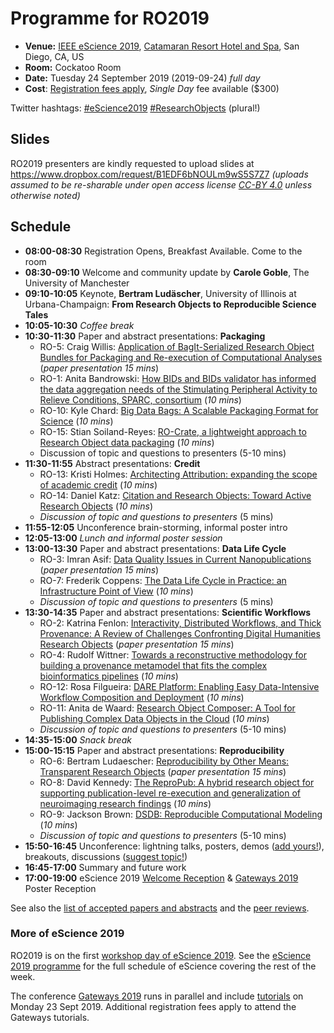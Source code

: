 # Programme for RO2019

* **Venue:** [IEEE eScience 2019](https://escience2019.sdsc.edu/workshops), [Catamaran Resort Hotel and Spa](https://escience2019.sdsc.edu/venue), San Diego, CA, US
* **Room:** Cockatoo Room
* **Date:** Tuesday 24 September 2019 (2019-09-24) _full day_
* **Cost**: [Registration fees apply](https://escience2019.sdsc.edu/registration), _Single Day_ fee available ($300)

Twitter hashtags: [#eScience2019](https://twitter.com/hashtag/eScience2019?f=live) [#ResearchObjects](https://twitter.com/hashtag/ResearchObjects?f=live) (plural!)

## Slides

RO2019 presenters are kindly requested to upload slides at <https://www.dropbox.com/request/B1EDF6bNOULm9wS5S7Z7>
_(uploads assumed to be re-sharable under open access license [CC-BY 4.0](https://creativecommons.org/licenses/by/4.0/) unless otherwise noted)_

<!--
Participants can view or download [slides](https://www.dropbox.com/sh/ac1wecv9e08xsvn/AAAeE8p9vDJ_v9EjvSzCnfO-a?dl=0).
-->

## Schedule

* **08:00-08:30** Registration Opens, Breakfast Available. Come to the room
* **08:30-09:10** Welcome and community update by **Carole Goble**, The University of Manchester
* **09:10-10:05** Keynote, **Bertram Ludäscher**, University of Illinois at Urbana-Champaign: **From Research Objects to Reproducible Science Tales**
* **10:05-10:30** _Coffee break_
* **10:30-11:30** Paper and abstract presentations: **Packaging**
  * RO-5: Craig Willis: [Application of BagIt-Serialized Research Object Bundles for Packaging and Re-execution of Computational Analyses](https://doi.org/10.5281/zenodo.3271763) (_paper presentation 15 mins_)
  * RO-1: Anita Bandrowski: [How BIDs and BIDs validator has informed the data aggregation needs of the Stimulating Peripheral Activity to Relieve Conditions, SPARC, consortium](https://doi.org/10.5281/zenodo.3265460) (_10 mins_)
  * RO-10: Kyle Chard: [Big Data Bags: A Scalable Packaging Format for Science](https://doi.org/10.5281/zenodo.3338725) (_10 mins_)
  * RO-15: Stian Soiland-Reyes: [RO-Crate, a lightweight approach to Research Object data packaging](https://doi.org/10.5281/zenodo.3337883) (_10 mins_)
  * Discussion of topic and questions to presenters (5-10 mins)
* **11:30-11:55** Abstract presentations: **Credit**
  * RO-13: Kristi Holmes: [Architecting Attribution: expanding the scope of academic credit](https://doi.org/10.5281/zenodo.3334688) (_10 mins_)
  * RO-14: Daniel Katz: [Citation and Research Objects: Toward Active Research Objects](https://doi.org/10.5281/zenodo.3338176) (_10 mins_)
  * _Discussion of topic and questions to presenters_ (5 mins)  
* **11:55-12:05** Unconference brain-storming, informal poster intro
* **12:05-13:00** _Lunch and informal poster session_
* **13:00-13:30** Paper and abstract presentations: **Data Life Cycle**
  * RO-3: Imran Asif: [Data Quality Issues in Current Nanopublications](https://doi.org/10.5281/zenodo.3358983) (_paper presentation 15 mins_)
  * RO-7: Frederik Coppens: [The Data Life Cycle in Practice: an Infrastructure Point of View](https://doi.org/10.5281/zenodo.3270824) (_10 mins_)
  * _Discussion of topic and questions to presenters_ (5 mins)
* **13:30-14:35** Paper and abstract presentations: **Scientific Workflows**
  * RO-2: Katrina Fenlon: [Interactivity, Distributed Workflows, and Thick Provenance: A Review of Challenges Confronting Digital Humanities Research Objects](https://doi.org/10.5281/zenodo.3268809) (_paper presentation 15 mins_)
  * RO-4: Rudolf Wittner: [Towards a reconstructive methodology for building a provenance metamodel that fits the complex bioinformatics pipelines](https://doi.org/10.5281/zenodo.3362412) (_10 mins_)
  * RO-12: Rosa Filgueira: [DARE Platform: Enabling Easy Data-Intensive Workflow Composition and Deployment](https://doi.org/10.5281/zenodo.3357806) (_10 mins_)
  * RO-11: Anita de Waard: [Research Object Composer: A Tool for Publishing Complex Data Objects in the Cloud](https://doi.org/10.5281/zenodo.3382263) (_10 mins_)
  * _Discussion of topic and questions to presenters_ (5-10 mins)
* **14:35-15:00** _Snack break_
* **15:00-15:15** Paper and abstract presentations: **Reproducibility**
  * RO-6: Bertram Ludaescher: [Reproducibility by Other Means: Transparent Research Objects](https://doi.org/10.5281/zenodo.3270620) (_paper presentation 15 mins_)
  * RO-8: David Kennedy: [The ReproPub: A hybrid research object for supporting publication-level re-execution and generalization of neuroimaging research findings](https://doi.org/10.5281/zenodo.3336609) (_10 mins_)
  * RO-9: Jackson Brown: [DSDB: Reproducible Computational Modeling](https://doi.org/10.5281/zenodo.3337375) (_10 mins_)
  * _Discussion of topic and questions to presenters_ (5-10 mins)
* **15:50-16:45** Unconference: lightning talks, posters, demos ([add yours!](https://github.com/ResearchObject/ro2019/issues/new?assignees=&labels=poster+demo&template=posterdemo.md&title=)), breakouts, discussions ([suggest topic!](https://github.com/ResearchObject/ro2019/issues/new?assignees=&labels=unconference&template=unconference.md&title=))
* **16:45-17:00** Summary and future work
* **17:00-19:00** eScience 2019 [Welcome Reception](https://escience2019.sdsc.edu/program) & [Gateways 2019](https://sciencegateways.org/web/gateways2019/) Poster Reception


See also the [list of accepted papers and abstracts](/ro2019/proceedings) and the [peer reviews](reviews).

### More of eScience 2019

RO2019 is on the first [workshop day of eScience 2019](https://escience2019.sdsc.edu/workshops). See the [eScience 2019 programme](https://escience2019.sdsc.edu/program) for the full schedule of eScience covering the rest of the week.

The conference [Gateways 2019](https://sciencegateways.org/web/gateways2019/) runs in parallel and include [tutorials](https://sciencegateways.org/web/gateways2019/program/schedule) on Monday 23 Sept 2019. Additional registration fees apply to attend the Gateways tutorials.



